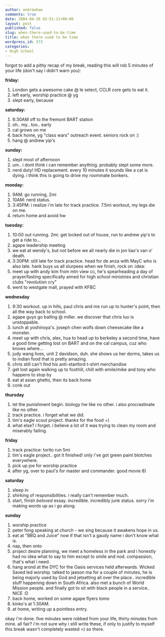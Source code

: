 ```yaml
---
author: andrewhao
comments: true
date: 2004-04-26 02:51:11+00:00
layout: post
published: false
slug: when-there-used-to-be-time
title: when there used to be time
wordpress_id: 373
categories:
- High School
---
```


forgot to add a pithy recap of my break, reading this will rob 5 minutes of your life (don't say i didn't warn you):

**friday:**
1) London gets a awesome cake @ le select, CCLR core gets to eat it.
2) left early, worship practice @ yg
3) slept early, because

**saturday:**
1) 6:30AM off to the fremont BART station
2) oh.. my.. too.. early
3) cal grows on me
4) back home, yg "class wars" outreach event. seniors rock on  :)
5) hang @ andrew yip's

**sunday:**
1) slept most of afternoon
2) um.. i dont think i can remember anything. probably slept some more.
3) nerd duty! HD replacement. every 10 minutes it sounds like a cat is dying. i think this is going to drive my roommate bonkers.

**monday:**
1) 9AM: go running, 2mi
2) 10AM: nerd status.
3) 3:45PM: i realize i'm late for track practice. 7.5mi workout, my legs die on me.
4) return home and avoid hw

**tuesday:**
1) 10:00 out running. 2mi. get locked out of house, run to andrew yip's to get a ride to...
2) agape leadership meeting
3) we eat at wendy's, but not before we all nearly die in jon liao's van o' death.
4) 3:30PM: still late for track practice. head for de anza with MayC who is also late. hank buys us all slurpees when we finish, rock on  :idea:
5) meet up with andy kim from mtn view cc, he's spearheading a day of prayer/fasting specifically aimed for high school ministries and christian clubs "revolution cry"
6) went to westgate mall, prayed with KFBC

**wednesday**
1) 9:30 workout. up in hills, paul chris and me run up to hunter's point, then all the way back to school.
2) agape guys go balling @ miller. we discover that chris luo is unstoppable.
3) lunch at yoshinoya's. joseph chen wolfs down cheesecake like a monster.
4) meet up with chris, alex, hua to head up to berkeley a second time, have a good time getting lost on BART and on the cal campus, cuz who knows where...
5) judy wang lives, unit 2 davidson, duh. she shows us her dorms, takes us to indian food that is pretty amazing.
6) chris still can't find his anti-stanford t-shirt merchandise
7) get lost again walking up to foothill, chill with emile/mike and tony who happens to stop by
8) eat at asian ghetto, then its back home
9) conk out

**thursday**
1) let the punishment begin. biology hw like no other. i also procrastinate like no other.
2) track practice. i forget what we did.
3) tim's eagle scout project. thanks for the food =)
4) what else? i forget. i believe a lot of it was trying to clean my room and miserably failing.

**friday**
1) track practice: torito run 5mi
2) tim's eagle project.. got it finished! only i've got green paint blotches everywhere.
3) pick up joe for worship practice
4) after yg, over to paul's for master and commander. good movie  8)

**saturday**
1) sleep in
2) shirking of responsibilities. i really can't remember much.
3) start, finish _beloved_ essay. incredible. incredibly junk status. sorry i'm making words up as i go along.

**sunday**
1) worship practice
2) peter fong speaking at church - we sing because it awakens hope in us.
3) eat at "BBQ and Juice" now if that isn't a gaudy name i don't know what is.
4) nap, then onto
5) project desire planning, we meet a homeless in the park and i honestly had no idea what to say to him except to smile and nod. compassion, that's what i need.
6) hang arond at the DYC for the Oasis services held afterwards. Wicked Saved led worship. talked to jaeson ma for a couple of minutes, he is being majorly used by God and jetsetting all over the place.. incredible stuff happening down in South Africa. also met a bunch of World Mission people. and finally got to sit with black people in a service.. NICE  :D
7) back home, worked on some agape flyers tomo
8) kinko's at 1:30AM.
9) at home, writing up a pointless entry.

okay i'm done. five minutes were robbed from your life, thirty minutes from mine. all fair? i'm not sure why i still write these, if only to justify to myself this break wasn't completely wasted =) so there.
